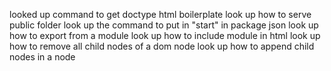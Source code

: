 looked up command to get doctype html boilerplate
look up how to serve public folder
look up the command to put in "start" in package json
look up how to export from a module
look up how to include module in html
look up how to remove all child nodes of a dom node
look up how to append child nodes in a node

